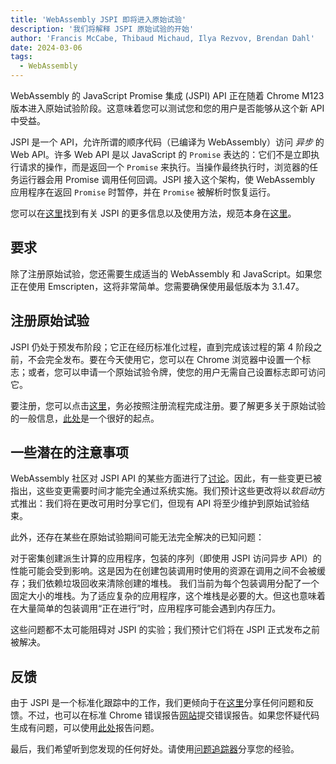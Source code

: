 ```yaml
---
title: 'WebAssembly JSPI 即将进入原始试验'
description: '我们将解释 JSPI 原始试验的开始'
author: 'Francis McCabe, Thibaud Michaud, Ilya Rezvov, Brendan Dahl'
date: 2024-03-06
tags:
  - WebAssembly
---
```

WebAssembly 的 JavaScript Promise 集成 (JSPI) API 正在随着 Chrome M123 版本进入原始试验阶段。这意味着您可以测试您和您的用户是否能够从这个新 API 中受益。

JSPI 是一个 API，允许所谓的顺序代码（已编译为 WebAssembly）访问 _异步_ 的 Web API。许多 Web API 是以 JavaScript 的 `Promise` 表达的：它们不是立即执行请求的操作，而是返回一个 `Promise` 来执行。当操作最终执行时，浏览器的任务运行器会用 Promise 调用任何回调。JSPI 接入这个架构，使 WebAssembly 应用程序在返回 `Promise` 时暂停，并在 `Promise` 被解析时恢复运行。

<!--truncate-->
您可以在[这里](https://v8.dev/blog/jspi)找到有关 JSPI 的更多信息以及使用方法，规范本身在[这里](https://github.com/WebAssembly/js-promise-integration)。

## 要求

除了注册原始试验，您还需要生成适当的 WebAssembly 和 JavaScript。如果您正在使用 Emscripten，这将非常简单。您需要确保使用最低版本为 3.1.47。

## 注册原始试验

JSPI 仍处于预发布阶段；它正在经历标准化过程，直到完成该过程的第 4 阶段之前，不会完全发布。要在今天使用它，您可以在 Chrome 浏览器中设置一个标志；或者，您可以申请一个原始试验令牌，使您的用户无需自己设置标志即可访问它。

要注册，您可以点击[这里](https://developer.chrome.com/origintrials/#/register_trial/1603844417297317889)，务必按照注册流程完成注册。要了解更多关于原始试验的一般信息，[此处](https://developer.chrome.com/docs/web-platform/origin-trials)是一个很好的起点。

## 一些潜在的注意事项

WebAssembly 社区对 JSPI API 的某些方面进行了[讨论](https://github.com/WebAssembly/js-promise-integration/issues)。因此，有一些变更已被指出，这些变更需要时间才能完全通过系统实施。我们预计这些更改将以*软启动*方式推出：我们将在更改可用时分享它们，但现有 API 将至少维护到原始试验结束。

此外，还存在某些在原始试验期间可能无法完全解决的已知问题：

对于密集创建派生计算的应用程序，包装的序列（即使用 JSPI 访问异步 API）的性能可能会受到影响。这是因为在创建包装调用时使用的资源在调用之间不会被缓存；我们依赖垃圾回收来清除创建的堆栈。
我们当前为每个包装调用分配了一个固定大小的堆栈。为了适应复杂的应用程序，这个堆栈是必要的大。但这也意味着在大量简单的包装调用“正在进行”时，应用程序可能会遇到内存压力。

这些问题都不太可能阻碍对 JSPI 的实验；我们预计它们将在 JSPI 正式发布之前被解决。

## 反馈

由于 JSPI 是一个标准化跟踪中的工作，我们更倾向于在[这里](https://github.com/WebAssembly/js-promise-integration/issues)分享任何问题和反馈。不过，也可以在标准 Chrome 错误报告[网站](https://issues.chromium.org/new)提交错误报告。如果您怀疑代码生成有问题，可以使用[此处](https://github.com/emscripten-core/emscripten/issues)报告问题。

最后，我们希望听到您发现的任何好处。请使用[问题追踪器](https://github.com/WebAssembly/js-promise-integration/issues)分享您的经验。

